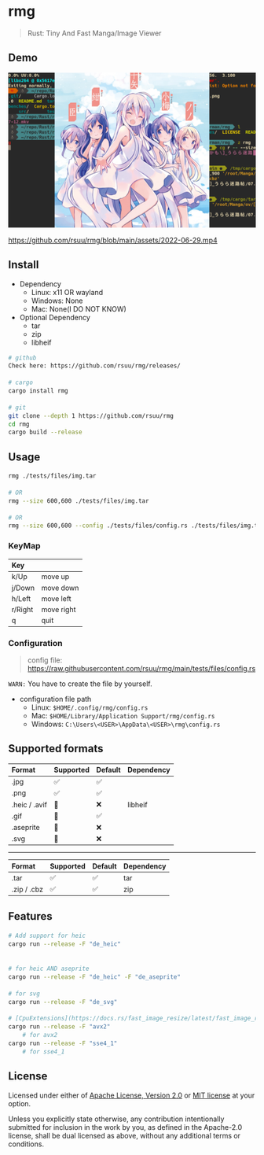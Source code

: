 # rmg

> Rust: Tiny And Fast Manga/Image Viewer

## Demo

![](./assets/2022-07-12.png)

https://github.com/rsuu/rmg/blob/main/assets/2022-06-29.mp4

## Install

+ Dependency
  + Linux: x11 OR wayland
  + Windows: None
  + Mac: None(I DO NOT KNOW)
+ Optional Dependency
  + tar
  + zip
  + libheif

```bash
# github
Check here: https://github.com/rsuu/rmg/releases/

# cargo
cargo install rmg

# git
git clone --depth 1 https://github.com/rsuu/rmg
cd rmg
cargo build --release
```

## Usage

```bash
rmg ./tests/files/img.tar

# OR
rmg --size 600,600 ./tests/files/img.tar

# OR
rmg --size 600,600 --config ./tests/files/config.rs ./tests/files/img.tar
```

### KeyMap

|Key| |
|:-|:-|
k/Up | move up
j/Down | move down
h/Left | move left
r/Right | move right
q | quit

### Configuration

> config file: https://raw.githubusercontent.com/rsuu/rmg/main/tests/files/config.rs

`WARN:` You have to create the file by yourself.

+ configuration file path
  + Linux: `$HOME/.config/rmg/config.rs`
  + Mac: `$HOME/Library/Application Support/rmg/config.rs`
  + Windows: `C:\Users\<USER>\AppData\<USER>\rmg\config.rs`

## Supported formats

| Format | Supported | Default |Dependency
|:-|:-|:-|:-|
.jpg |✅ | ✅|
.png|✅| ✅|
.heic / .avif|🔬|❌|libheif
.gif|🔬|✅|
.aseprite|🔬|❌|
.svg|🔬|❌|

---
| Format | Supported | Default |Dependency
|:-|:-|:-|:-|
.tar |✅ | ✅| tar
.zip / .cbz |✅ | ✅| zip

## Features

```bash
# Add support for heic
cargo run --release -F "de_heic"


# for heic AND aseprite
cargo run --release -F "de_heic" -F "de_aseprite"

# for svg
cargo run --release -F "de_svg"

# [CpuExtensions](https://docs.rs/fast_image_resize/latest/fast_image_resize/index.html#resize-rgb8-image-u8x3-4928x3279--852x567)
cargo run --release -F "avx2"
    # for avx2
cargo run --release -F "sse4_1"
    # for sse4_1
```

## License

Licensed under either of [Apache License, Version 2.0](LICENSE-APACHE) or
[MIT license](LICENSE-MIT) at your option.

Unless you explicitly state otherwise, any contribution intentionally submitted
for inclusion in the work by you, as defined in the Apache-2.0 license, shall
be dual licensed as above, without any additional terms or conditions.
